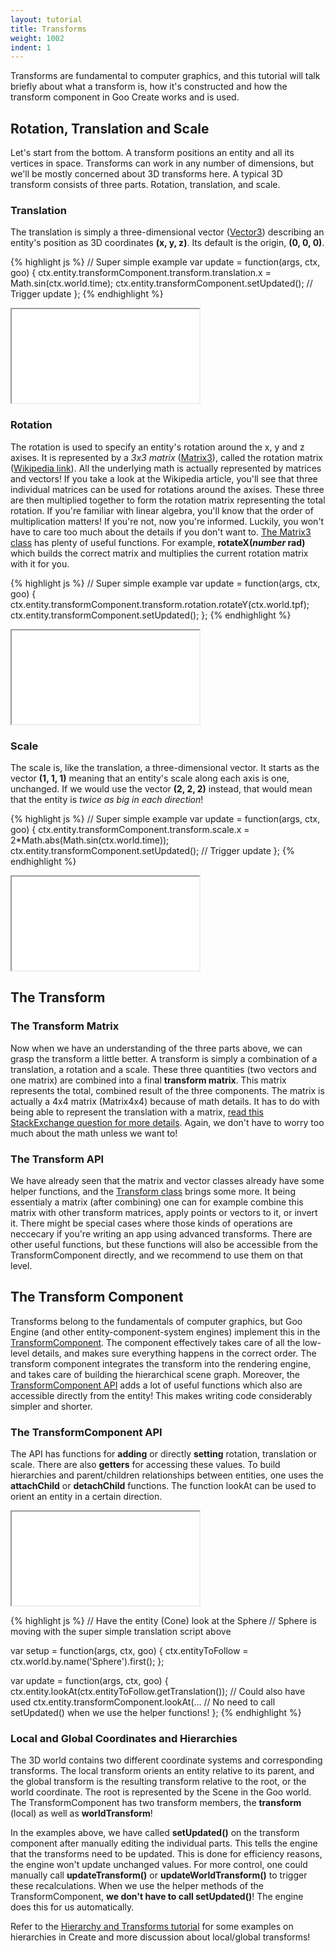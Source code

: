 ```yaml
---
layout: tutorial
title: Transforms
weight: 1002
indent: 1
---
```

Transforms are fundamental to computer graphics, and this tutorial will talk briefly about what a transform is, how it's constructed and how the transform component in Goo Create works and is used.

## Rotation, Translation and Scale

Let's start from the bottom. A transform positions an entity and all its vertices in space. Transforms can work in any number of dimensions, but we'll be mostly concerned about 3D transforms here. A typical 3D transform consists of three parts. Rotation, translation, and scale.

### Translation

The translation is simply a three-dimensional vector ([Vector3](http://code.gooengine.com/latest/docs/index.html?c=Vector3)) describing an entity's position as 3D coordinates **(x, y, z)**. Its default is the origin, **(0, 0, 0)**.

{% highlight js %}
// Super simple example
var update = function(args, ctx, goo) {
	ctx.entity.transformComponent.transform.translation.x = Math.sin(ctx.world.time);
 	ctx.entity.transformComponent.setUpdated(); // Trigger update
};
{% endhighlight %}

<iframe src="//goote.ch/f8d0392727657e78d65a60e0931c2e95cacf896a/"></iframe>

### Rotation

The rotation is used to specify an entity's rotation around the x, y and z axises. It is represented by a _3x3 matrix_ ([Matrix3](http://code.gooengine.com/latest/docs/index.html?c=Matrix3)), called the rotation matrix ([Wikipedia link](http://en.wikipedia.org/wiki/Rotation_matrix#In_three_dimensions)). All the underlying math is actually represented by matrices and vectors! If you take a look at the Wikipedia article, you'll see that three individual matrices can be used for rotations around the axises. These three are then multiplied together to form the rotation matrix representing the total rotation. If you're familiar with linear algebra, you'll know that the order of multiplication matters! If you're not, now you're informed. Luckily, you won't have to care too much about the details if you don't want to. [The Matrix3 class](http://code.gooengine.com/latest/docs/index.html?c=Matrix3) has plenty of useful functions. For example, **rotateX(_number_ rad)** which builds the correct matrix and multiplies the current rotation matrix with it for you.

{% highlight js %}
// Super simple example
var update = function(args, ctx, goo) {
	ctx.entity.transformComponent.transform.rotation.rotateY(ctx.world.tpf);
	ctx.entity.transformComponent.setUpdated();
};
{% endhighlight %}

<iframe src="//goote.ch/61d1568b11d596370b34a3dbd4e97c680d050e01/"></iframe>

### Scale

The scale is, like the translation, a three-dimensional vector. It starts as the vector **(1, 1, 1)** meaning that an entity's scale along each axis is one, unchanged. If we would use the vector **(2, 2, 2)** instead, that would mean that the entity is _twice as big in each direction_!

{% highlight js %}
// Super simple example
var update = function(args, ctx, goo) {
    ctx.entity.transformComponent.transform.scale.x = 2*Math.abs(Math.sin(ctx.world.time));
    ctx.entity.transformComponent.setUpdated(); // Trigger update
};
{% endhighlight %}

<iframe src="//goote.ch/853e0744b31b6fd66ddd1a18d709439710aa0a64/"></iframe>

## The Transform

### The Transform Matrix

Now when we have an understanding of the three parts above, we can grasp the transform a little better. A transform is simply a combination of a translation, a rotation and a scale. These three quantities (two vectors and one matrix) are combined into a final **transform matrix**. This matrix represents the total, combined result of the three components. The matrix is actually a 4x4 matrix (Matrix4x4) because of math details. It has to do with being able to represent the translation with a matrix, [read this StackExchange question for more details](http://math.stackexchange.com/questions/336/why-are-3d-transformation-matrices-4-times-4-instead-of-3-times-3). Again, we don't have to worry too much about the math unless we want to!

### The Transform API

We have already seen that the matrix and vector classes already have some helper functions, and the [Transform class](http://code.gooengine.com/latest/docs/index.html?c=Transform) brings some more. It being essentialy a matrix (after combining) one can for example combine this matrix with other transform matrices, apply points or vectors to it, or invert it. There might be special cases where those kinds of operations are neccecary if you're writing an app using advanced transforms. There are other useful functions, but these functions will also be accessible from the TransformComponent directly, and we recommend to use them on that level.

## The Transform Component

Transforms belong to the fundamentals of computer graphics, but Goo Engine (and other entity-component-system engines) implement this in the [TransformComponent](http://code.gooengine.com/latest/docs/index.html?c=TransformComponent). The component effectively takes care of all the low-level details, and makes sure everything happens in the correct order. The transform component integrates the transform into the rendering engine, and takes care of building the hierarchical scene graph. Moreover, the [TransformComponent API](http://code.gooengine.com/latest/docs/index.html?c=TransformComponent) adds a lot of useful functions which also are accessible directly from the entity! This makes writing code considerably simpler and shorter.

### The TransformComponent API

The API has functions for **adding** or directly **setting** rotation, translation or scale. There are also **getters** for accessing these values. To build hierarchies and parent/children relationships between entities, one uses the **attachChild** or **detachChild** functions. The function lookAt can be used to orient an entity in a certain direction.

<iframe src="//goote.ch/1107233399a27f819dd36d3e10abf2088e1717c8/"></iframe>

{% highlight js %}
// Have the entity (Cone) look at the Sphere
// Sphere is moving with the super simple translation script above

var setup = function(args, ctx, goo) {
	ctx.entityToFollow = ctx.world.by.name('Sphere').first();
};

var update = function(args, ctx, goo) {
	ctx.entity.lookAt(ctx.entityToFollow.getTranslation());
	// Could also have used ctx.entity.transformComponent.lookAt(...
	// No need to call setUpdated() when we use the helper functions!
};
{% endhighlight %}

### Local and Global Coordinates and Hierarchies

The 3D world contains two different coordinate systems and corresponding transforms. The local transform orients an entity relative to its parent, and the global transform is the resulting transform relative to the root, or the world coordinate. The root is represented by the Scene in the Goo world. The TransformComponent has two transform members, the **transform** (local) as well as **worldTransform**!  

In the examples above, we have called **setUpdated()** on the transform component after manually editing the individual parts. This tells the engine that the transforms need to be updated. This is done for efficiency reasons, the engine won't update unchanged values. For more control, one could manually call **updateTransform()** or **updateWorldTransform()** to trigger these recalculations. When we use the helper methods of the TransformComponent, **we don't have to call setUpdated()**! The engine does this for us automatically.  

Refer to the [Hierarchy and Transforms tutorial](http://goolabs.wpengine.com/learn/the-hierachy-and-transforms/ "The Hierarchy and Transforms") for some examples on hierarchies in Create and more discussion about local/global transforms!